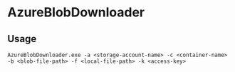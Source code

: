 # AzureBlobDownloader

## Usage
```
AzureBlobDownloader.exe -a <storage-account-name> -c <container-name> -b <blob-file-path> -f <local-file-path> -k <access-key>
```
